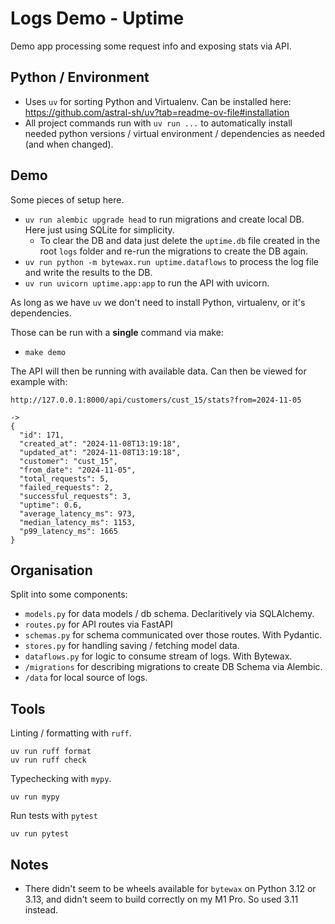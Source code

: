 # Logs Demo - Uptime

Demo app processing some request info and exposing stats via API.

## Python / Environment

- Uses `uv` for sorting Python and Virtualenv. Can be installed here: https://github.com/astral-sh/uv?tab=readme-ov-file#installation
- All project commands run with `uv run ...` to automatically install needed python versions / virtual environment / dependencies as needed (and when changed).

## Demo

Some pieces of setup here.
- `uv run alembic upgrade head` to run migrations and create local DB. Here just using SQLite for simplicity.
    - To clear the DB and data just delete the `uptime.db` file created in the root `logs` folder and re-run the migrations to create the DB again.
- `uv run python -m bytewax.run uptime.dataflows` to process the log file and write the results to the DB.
- `uv run uvicorn uptime.app:app` to run the API with uvicorn.

As long as we have `uv` we don't need to install Python, virtualenv, or it's dependencies.

Those can be run with a **single** command via make:
- `make demo`

The API will then be running with available data. Can then be viewed for example with:
```
http://127.0.0.1:8000/api/customers/cust_15/stats?from=2024-11-05

->
{
  "id": 171,
  "created_at": "2024-11-08T13:19:18",
  "updated_at": "2024-11-08T13:19:18",
  "customer": "cust_15",
  "from_date": "2024-11-05",
  "total_requests": 5,
  "failed_requests": 2,
  "successful_requests": 3,
  "uptime": 0.6,
  "average_latency_ms": 973,
  "median_latency_ms": 1153,
  "p99_latency_ms": 1665
}
```

## Organisation

Split into some components:
- `models.py` for data models / db schema. Declaritively via SQLAlchemy.
- `routes.py` for API routes via FastAPI
- `schemas.py` for schema communicated over those routes. With Pydantic.
- `stores.py` for handling saving / fetching model data.
- `dataflows.py` for logic to consume stream of logs. With Bytewax.
- `/migrations` for describing migrations to create DB Schema via Alembic.
- `/data` for local source of logs.


## Tools

Linting / formatting with `ruff`.

```
uv run ruff format
uv run ruff check
```

Typechecking with `mypy`.
```
uv run mypy
```

Run tests with `pytest`
```
uv run pytest
```

## Notes

- There didn't seem to be wheels available for `bytewax` on Python 3.12 or 3.13, and didn't seem to build correctly on my M1 Pro. So used 3.11 instead.
